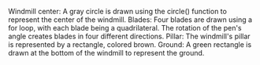 Windmill center: A gray circle is drawn using the circle() function to represent the center of the windmill.
Blades: Four blades are drawn using a for loop, with each blade being a quadrilateral. The rotation of the pen's angle creates blades in four different directions.
Pillar: The windmill's pillar is represented by a rectangle, colored brown.
Ground: A green rectangle is drawn at the bottom of the windmill to represent the ground.

